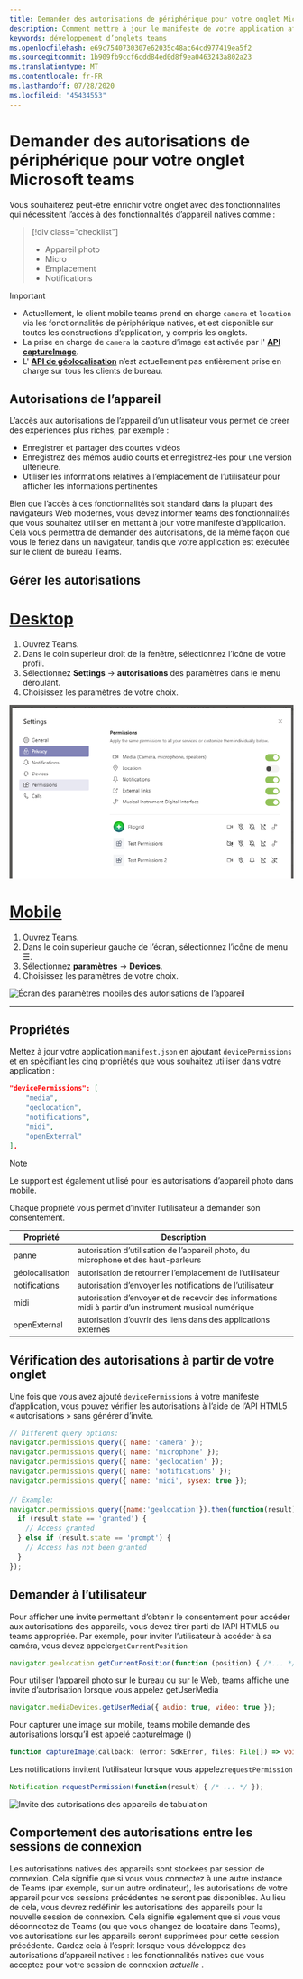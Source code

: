 ```yaml
---
title: Demander des autorisations de périphérique pour votre onglet Microsoft teams
description: Comment mettre à jour le manifeste de votre application afin de demander l’accès aux fonctionnalités natives qui requièrent généralement le consentement de l’utilisateur
keywords: développement d’onglets teams
ms.openlocfilehash: e69c7540730307e62035c48ac64cd977419ea5f2
ms.sourcegitcommit: 1b909fb9ccf6cdd84ed0d8f9ea0463243a802a23
ms.translationtype: MT
ms.contentlocale: fr-FR
ms.lasthandoff: 07/28/2020
ms.locfileid: "45434553"
---
```

# <a name="request-device-permissions-for-your-microsoft-teams-tab"></a>Demander des autorisations de périphérique pour votre onglet Microsoft teams

Vous souhaiterez peut-être enrichir votre onglet avec des fonctionnalités qui nécessitent l’accès à des fonctionnalités d’appareil natives comme :

> [!div class="checklist"]
>
> * Appareil photo
> * Micro
> * Emplacement
> * Notifications

> [!IMPORTANT]
>
> * Actuellement, le client mobile teams prend en charge `camera` et `location` via les fonctionnalités de périphérique natives, et est disponible sur toutes les constructions d’application, y compris les onglets. </br>
> * La prise en charge de `camera` la capture d’image est activée par l' [**API captureImage**](/javascript/api/@microsoft/teams-js/microsoftteams?view=msteams-client-js-latest#captureimage--error--sdkerror--files--file-------void-).
> * L' [**API de géolocalisation**](../../resources/schema/manifest-schema.md#devicepermissions) n’est actuellement pas entièrement prise en charge sur tous les clients de bureau.

## <a name="device-permissions"></a>Autorisations de l’appareil

L’accès aux autorisations de l’appareil d’un utilisateur vous permet de créer des expériences plus riches, par exemple :

* Enregistrer et partager des courtes vidéos
* Enregistrez des mémos audio courts et enregistrez-les pour une version ultérieure.
* Utiliser les informations relatives à l’emplacement de l’utilisateur pour afficher les informations pertinentes

Bien que l’accès à ces fonctionnalités soit standard dans la plupart des navigateurs Web modernes, vous devez informer teams des fonctionnalités que vous souhaitez utiliser en mettant à jour votre manifeste d’application. Cela vous permettra de demander des autorisations, de la même façon que vous le feriez dans un navigateur, tandis que votre application est exécutée sur le client de bureau Teams.

## <a name="manage-permissions"></a>Gérer les autorisations

# <a name="desktop"></a>[Desktop](#tab/desktop)

1. Ouvrez Teams.
1. Dans le coin supérieur droit de la fenêtre, sélectionnez l’icône de votre profil.
1. Sélectionnez **Settings**  ->  **autorisations** des paramètres dans le menu déroulant.
1. Choisissez les paramètres de votre choix.

![Écran des paramètres de bureau des autorisations de périphérique](../../assets/images/tabs/device-permissions.png)

# <a name="mobile"></a>[Mobile](#tab/mobile)

1. Ouvrez Teams.
1. Dans le coin supérieur gauche de l’écran, sélectionnez l’icône de menu &#9776;.
1. Sélectionnez **paramètres**  ->  **Devices**.
1. Choisissez les paramètres de votre choix.

![Écran des paramètres mobiles des autorisations de l’appareil](../../assets/images/tabs/mobile-device-permissions-screen.png)

---

## <a name="properties"></a>Propriétés

Mettez à jour votre application `manifest.json` en ajoutant `devicePermissions` et en spécifiant les cinq propriétés que vous souhaitez utiliser dans votre application :

``` json
"devicePermissions": [
    "media",
    "geolocation",
    "notifications",
    "midi",
    "openExternal"
],
```
> [!Note]
>
> Le support est également utilisé pour les autorisations d’appareil photo dans mobile.

Chaque propriété vous permet d’inviter l’utilisateur à demander son consentement.

| Propriété      | Description   |
| --- | --- |
| panne         | autorisation d’utilisation de l’appareil photo, du microphone et des haut-parleurs |
| géolocalisation   | autorisation de retourner l’emplacement de l’utilisateur      |
| notifications | autorisation d’envoyer les notifications de l’utilisateur      |
| midi          | autorisation d’envoyer et de recevoir des informations midi à partir d’un instrument musical numérique   |
| openExternal  | autorisation d’ouvrir des liens dans des applications externes  |

## <a name="checking-permissions-from-your-tab"></a>Vérification des autorisations à partir de votre onglet

Une fois que vous avez ajouté `devicePermissions` à votre manifeste d’application, vous pouvez vérifier les autorisations à l’aide de l’API HTML5 « autorisations » sans générer d’invite.

``` Javascript
// Different query options:
navigator.permissions.query({ name: 'camera' });
navigator.permissions.query({ name: 'microphone' });
navigator.permissions.query({ name: 'geolocation' });
navigator.permissions.query({ name: 'notifications' });
navigator.permissions.query({ name: 'midi', sysex: true });

// Example:
navigator.permissions.query({name:'geolocation'}).then(function(result) {
  if (result.state == 'granted') {
    // Access granted
  } else if (result.state == 'prompt') {
    // Access has not been granted
  }
});
```

## <a name="prompting-the-user"></a>Demander à l’utilisateur

Pour afficher une invite permettant d’obtenir le consentement pour accéder aux autorisations des appareils, vous devez tirer parti de l’API HTML5 ou teams appropriée. Par exemple, pour inviter l’utilisateur à accéder à sa caméra, vous devez appeler`getCurrentPosition`

```Javascript
navigator.geolocation.getCurrentPosition(function (position) { /*... */ });
```

Pour utiliser l’appareil photo sur le bureau ou sur le Web, teams affiche une invite d’autorisation lorsque vous appelez getUserMedia

```Javascript
navigator.mediaDevices.getUserMedia({ audio: true, video: true });
```

Pour capturer une image sur mobile, teams mobile demande des autorisations lorsqu’il est appelé captureImage ()

```Typescript
function captureImage(callback: (error: SdkError, files: File[]) => void)
```

Les notifications invitent l’utilisateur lorsque vous appelez`requestPermission`

```Javascript
Notification.requestPermission(function(result) { /* ... */ });
```

![Invite des autorisations des appareils de tabulation](~/assets/images/tabs/device-permissions-prompt.png)

## <a name="permission-behavior-across-login-sessions"></a>Comportement des autorisations entre les sessions de connexion

Les autorisations natives des appareils sont stockées par session de connexion. Cela signifie que si vous vous connectez à une autre instance de Teams (par exemple, sur un autre ordinateur), les autorisations de votre appareil pour vos sessions précédentes ne seront pas disponibles. Au lieu de cela, vous devrez redéfinir les autorisations des appareils pour la nouvelle session de connexion. Cela signifie également que si vous vous déconnectez de Teams (ou que vous changez de locataire dans Teams), vos autorisations sur les appareils seront supprimées pour cette session précédente. Gardez cela à l’esprit lorsque vous développez des autorisations d’appareil natives : les fonctionnalités natives que vous acceptez pour votre session de connexion _actuelle_ .
